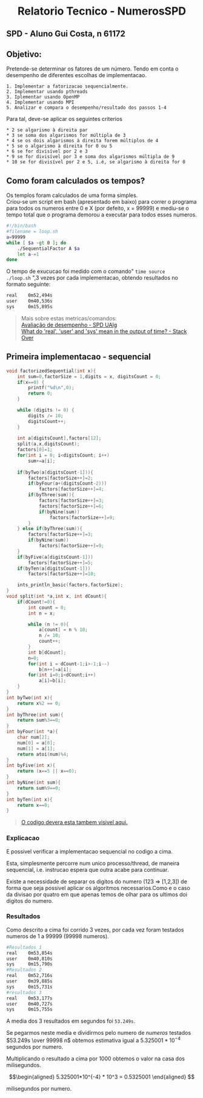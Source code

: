 <div style="text-align:center">

# Relatorio Tecnico - NumerosSPD

</div>

## SPD - Aluno Gui Costa, n 61172

## Objetivo:

Pretende-se determinar os fatores de um número. Tendo em conta o desempenho de diferentes escolhas de implementacao.

    1. Implementar a fatorizacao sequencialmente.
    2. Implementar usando pthreads
    3. Iplementar usando OpenMP
    4. Implementar usando MPI
    5. Analizar e compara o desempenho/resultado dos passos 1-4
   
Para tal, deve-se aplicar os seguintes criterios

    * 2 se algarismo à direita par
    * 3 se soma dos algarismos for múltipla de 3
    * 4 se os dois algarismos à direita forem múltiplos de 4
    * 5 se o algarismo à direita for 0 ou 5
    * 6 se for divisível por 2 e 3 
    * 9 se for divisível por 3 e soma dos algarismos múltipla de 9
    * 10 se for divisível por 2 e 5, i.é, se algarismo à direita for 0

## Como foram calculados os tempos?

Os templos foram calculados de uma forma simples.  
Criou-se um script em bash (apresentado em baixo) para correr o programa para todos os numeros entre 0 e X (por defeito, x = 99999) e mediu-se o tempo total que o programa demorou a executar para todos esses numeros.

```bash
#!/bin/bash
#filename = loop.sh
a=99999
while [ $a -gt 0 ]; do
	./SequentialFactor A $a
	let a-=1
done
```

O tempo de exucucao foi medido com o comando"
<code>time source ./loop.sh</code>
",3 vezes por cada implementacao, obtendo resultados no formato seguinte:  
```bash
real    0m52,494s
user    0m40,536s
sys     0m15,895s
```
> Mais sobre estas metricas/comandos:  
> [Avaliação de desempenho - SPD UAlg](https://tutoria.ualg.pt/2019/pluginfile.php/133291/mod_resource/content/1/2.performance_eval.pdf)  
> [What do 'real', 'user' and 'sys' mean in the output of time? - Stack Over](https://stackoverflow.com/questions/556405/what-do-real-user-and-sys-mean-in-the-output-of-time1/556411#556411)

## Primeira implementacao - sequencial


```C
void factorizedSequential(int x){
    int sum=0,factorSize = 1,digits = x, digitsCount = 0;
    if(x==0) {
        printf("%d\n",0);
        return 0;
    }

    while (digits != 0) {
        digits /= 10;
        digitsCount++;
    }
    
    int a[digitsCount],factors[12];
    split(a,x,digitsCount);
    factors[0]=1;
    for(int i = 0; i<digitsCount; i++)
        sum+=a[i]; 
    
    if(byTwo(a[digitsCount-1])){
        factors[factorSize++]=2;
        if(byFour(a+(digitsCount-2)))
            factors[factorSize++]=4;
        if(byThree(sum)){
            factors[factorSize++]=3;
            factors[factorSize++]=6;
            if(byNine(sum))
                factors[factorSize++]=9;
        }
    } else if(byThree(sum)){
        factors[factorSize++]=3;
        if(byNine(sum))
            factors[factorSize++]=9;
    }
    if(byFive(a[digitsCount-1]))
        factors[factorSize++]=5;
    if(byTen(a[digitsCount-1]))
        factors[factorSize++]=10;

    ints_println_basic(factors,factorSize);
}
void split(int *a,int x, int dCount){
    if(dCount!=0){
        int count = 0;    
        int n = x;

        while (n != 0){
            a[count] = n % 10;
            n /= 10;
            count++;
        }
        int b[dCount];
        n=0;
        for(int i = dCount-1;i>-1;i--)
            b[n++]=a[i];
        for(int i=0;i<dCount;i++)
            a[i]=b[i];
    }
}
int byTwo(int x){
    return x%2 == 0;
}
int byThree(int sum){
    return sum%3==0;
}
int byFour(int *a){
    char num[2];
    num[0] = a[0];
    num[1] = a[1];
    return atoi(num)%4;
}
int byFive(int x){
    return (x==5 || x==0);
}
int byNine(int sum){
    return sum%9==0;
}
int byTen(int x){
    return x==0;
}
```
> [O codigo devera esta tambem visivel aqui.](https://pastebin.com/VtBrzLfi)  


### Explicacao
E possivel verificar a implementacao sequencial no codigo a cima.  

Esta, simplesmente percorre num unico processo/thread, de maneira sequencial, i.e. instrucao espera que outra acabe para continuar.  


Existe a necessidade de separar os digitos do numero (123 => [1,2,3]) de forma que seja possivel aplicar os algoritmos necessarios.Como e o caso da divisao por quatro em que apenas temos de olhar para os ultimos doi digitos do numero.

### Resultados

Como descrito a cima foi corrido 3 vezes, por cada vez foram testados numeros de 1 a 99999 (99998 numeros).

```bash
#Resultados 1
real    0m53,854s
user    0m40,810s
sys     0m15,790s
#Resultados 2
real    0m52,716s
user    0m39,885s
sys     0m15,731s
#resultados 3
real    0m53,177s
user    0m40,727s
sys     0m15,755s
```
A media dos 3 resultados em segundos foi <code>53.249s</code>.

Se pegarmos neste media e dividirmos pelo numero de *numeros* testados $53.249s \over 99998 n$ obtemos
estimativa igual a $5.325001*10^{-4}$ segundos por numero.

Multiplicando o resultado a cima por 1000 obtemos o valor na casa dos milisegundos.

$$\begin{aligned}
5.325001*10^{-4} * 10^3 = 0.5325001
\end{aligned}
$$

milisegundos por numero.


